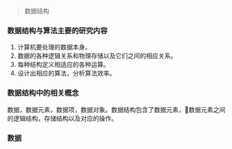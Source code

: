 > 数据结构
### 数据结构与算法主要的研究内容
1. 计算机要处理的数据本身。
2. 数据的各种逻辑关系和物理存储以及它们之间的相应关系。
3. 每种结构定义相适应的各种运算。
4. 设计出相应的算法，分析算法效率。
### 数据结构中的相关概念
数据，数据元素，数据项，数据对象。数据结构包含了数据元素，数据元素之间的逻辑结构，存储结构以及对应的操作。
### 数据
<!--stackedit_data:
eyJoaXN0b3J5IjpbMTY4NzU0MDQ4NywtMTMwNjIyMTI3NywxMD
g1NDE4NDE4LC05Mjk1MzQ0ODddfQ==
-->